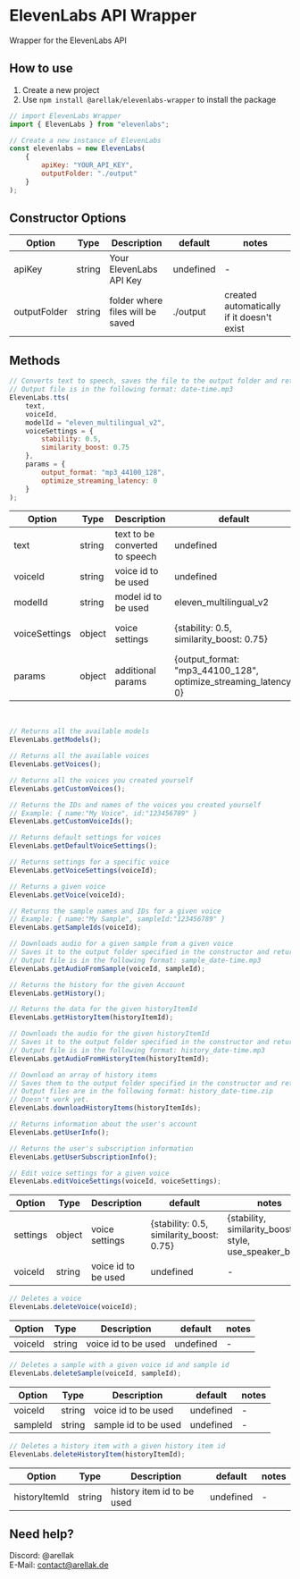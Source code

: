 # ElevenLabs API Wrapper
Wrapper for the ElevenLabs API<br>

## How to use
1. Create a new project
2. Use `npm install @arellak/elevenlabs-wrapper` to install the package

```js
// import ElevenLabs Wrapper
import { ElevenLabs } from "elevenlabs";

// Create a new instance of ElevenLabs
const elevenlabs = new ElevenLabs(
    {
        apiKey: "YOUR_API_KEY",
        outputFolder: "./output"
    }
);
```
## Constructor Options<br>
| Option | Type | Description | default | notes |
| --- | --- | --- | --- | --- |
| apiKey | string | Your ElevenLabs API Key | undefined | - |
| outputFolder | string | folder where files will be saved | ./output | created automatically if it doesn't exist |

## Methods
```js
// Converts text to speech, saves the file to the output folder and returns the relative path to the file.
// Output file is in the following format: date-time.mp3
ElevenLabs.tts(
    text,
    voiceId,
    modelId = "eleven_multilingual_v2",
    voiceSettings = {
        stability: 0.5,
        similarity_boost: 0.75
    },
    params = {
        output_format: "mp3_44100_128",
        optimize_streaming_latency: 0
    }
);
```
| Option | Type | Description | default | notes |
| --- | --- | --- | --- | --- |
| text | string | text to be converted to speech | undefined | - |
| voiceId | string | voice id to be used | undefined | - |
| modelId | string | model id to be used | eleven_multilingual_v2 | [eleven_monolingual_v1, eleven_multilingual_v2] |
| voiceSettings | object | voice settings | {stability: 0.5, similarity_boost: 0.75} | {stability, similarity_boost, style, use_speaker_boost} |
| params | object | additional params | {output_format: "mp3_44100_128", optimize_streaming_latency: 0} | - |
<br>

```js
// Returns all the available models
ElevenLabs.getModels();

// Returns all the available voices
ElevenLabs.getVoices();

// Returns all the voices you created yourself
ElevenLabs.getCustomVoices();

// Returns the IDs and names of the voices you created yourself
// Example: { name:"My Voice", id:"123456789" }
ElevenLabs.getCustomVoiceIds();

// Returns default settings for voices
ElevenLabs.getDefaultVoiceSettings();

// Returns settings for a specific voice
ElevenLabs.getVoiceSettings(voiceId);

// Returns a given voice
ElevenLabs.getVoice(voiceId);

// Returns the sample names and IDs for a given voice
// Example: { name:"My Sample", sampleId:"123456789" }
ElevenLabs.getSampleIds(voiceId);

// Downloads audio for a given sample from a given voice
// Saves it to the output folder specified in the constructor and returns the relative path to the file.
// Output file is in the following format: sample_date-time.mp3
ElevenLabs.getAudioFromSample(voiceId, sampleId);

// Returns the history for the given Account
ElevenLabs.getHistory();

// Returns the data for the given historyItemId
ElevenLabs.getHistoryItem(historyItemId);

// Downloads the audio for the given historyItemId
// Saves it to the output folder specified in the constructor and returns the relative path to the file.
// Output file is in the following format: history_date-time.mp3
ElevenLabs.getAudioFromHistoryItem(historyItemId);

// Download an array of history items
// Saves them to the output folder specified in the constructor and returns an array of relative paths to the files.
// Output files are in the following format: history_date-time.zip
// Doesn't work yet.
ElevenLabs.downloadHistoryItems(historyItemIds);

// Returns information about the user's account
ElevenLabs.getUserInfo();

// Returns the user's subscription information
ElevenLabs.getUserSubscriptionInfo();
```

```js
// Edit voice settings for a given voice
ElevenLabs.editVoiceSettings(voiceId, voiceSettings);
```
| Option | Type | Description | default | notes |
| --- | --- | --- | --- | --- |
| settings | object | voice settings | {stability: 0.5, similarity_boost: 0.75} | {stability, similarity_boost, style, use_speaker_boost} |
| voiceId | string | voice id to be used | undefined | - |

```js
// Deletes a voice
ElevenLabs.deleteVoice(voiceId);
```
| Option | Type | Description | default | notes |
| --- | --- | --- | --- | --- |
| voiceId | string | voice id to be used | undefined | - |

```js
// Deletes a sample with a given voice id and sample id
ElevenLabs.deleteSample(voiceId, sampleId);
```
| Option | Type | Description | default | notes |
| --- | --- | --- | --- | --- |
| voiceId | string | voice id to be used | undefined | - |
| sampleId | string | sample id to be used | undefined | - |

```js
// Deletes a history item with a given history item id
ElevenLabs.deleteHistoryItem(historyItemId);
```
| Option | Type | Description | default | notes |
| --- | --- | --- | --- | --- |
| historyItemId | string | history item id to be used | undefined | - |

## Need help? 
Discord: @arellak<br>
E-Mail: [contact@arellak.de](mailto:contact@arellak.de)